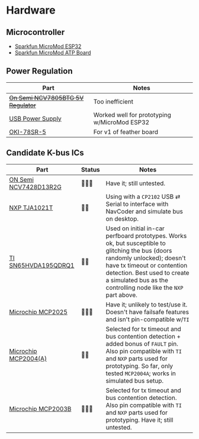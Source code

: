 # Hardware

## Microcontroller
* [Sparkfun MicroMod ESP32](https://www.sparkfun.com/products/16781)
* [Sparkfun MicroMod ATP Board](https://www.sparkfun.com/products/16885)

## Power Regulation
| Part | Notes |
| --- | --- |
| ~~[On Semi NCV7805BTG 5V Regulator](https://www.digikey.com/en/products/detail/on-semiconductor/921437)~~ | Too inefficient
| [USB Power Supply](https://www.amazon.com/gp/product/B07KWRH61D) | Worked well for prototyping w/MicroMod ESP32
| [OKI-78SR-5](https://www.digikey.com/en/products/detail/OKI-78SR-5-1-5-W36H-C/3438675) | For v1 of feather board

## Candidate K-bus ICs
| Part | Status | Notes |
| --- | --- | --- |
| [ON Semi NCV7428D13R2G](https://www.digikey.com/en/products/detail/on-semiconductor/5022588) | 🤷🏽‍♂️ | Have it; still untested.
| [NXP TJA1021T](https://www.digikey.com/en/products/detail/nxp-usa-inc/2034448) | 👍🏽 | Using with a `CP2102` USB ⇄ Serial to interface with NavCoder and simulate bus on desktop.
| [TI SN65HVDA195QDRQ1](https://www.digikey.com/en/products/detail/texas-instruments/2094636) | 👎🏽 | Used on initial in-car perfboard prototypes. Works ok, but susceptible to glitching the bus (doors randomly unlocked); doesn't have tx timeout or contention detection. Best used to create a simulated bus as the controlling node like the `NXP` part above.
| [Microchip MCP2025](https://www.digikey.com/en/products/detail/microchip-technology/3543134) | 🤷🏽‍♂️ | Have it; unlikely to test/use it. Doesn't have failsafe features and isn't pin-compatible w/`TI`
| [Microchip MCP2004(A)](https://www.digikey.com/en/products/detail/MCP2004AT-E-SN/2803651) | 👍🏽 | Selected for tx timeout and bus contention detection + added bonus of `FAULT` pin. Also pin compatible with `TI` and `NXP` parts used for prototyping. So far, only tested `MCP2004A`; works in simulated bus setup.
| [Microchip MCP2003B](https://www.digikey.com/en/products/detail/this-gets-ignored-🤷🏽‍♂️/5810590) | 🤷🏽‍♂️ | Selected for tx timeout and bus contention detection. Also pin compatible with `TI` and `NXP` parts used for prototyping. Have it; still untested.
